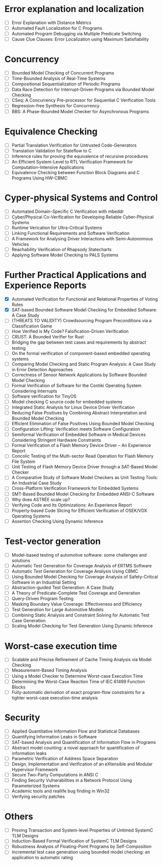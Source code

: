 # Error explanation and localization
- [ ] Error Explanation with Distance Metrics
- [ ] Automated Fault Localization for C Programs 
- [ ] Automated Program Debugging via Multiple Predicate Switching 
- [ ] Cause Clue Clauses: Error Localization using Maximum Satisfiability

# Concurrency
- [ ] Bounded Model Checking of Concurrent Programs
- [ ] Time-Bounded Analysis of Real-Time Systems
- [ ] Compositional Sequentialization of Periodic Programs
- [ ] Data Race Detection for Interrupt-Driven Programs via Bounded Model Checking
- [ ] CSeq: A Concurrency Pre-processor for Sequential C Verification Tools
- [ ] Regression-free Synthesis for Concurrency
- [ ] BBS: A Phase-Bounded Model Checker for Asynchronous Programs

# Equivalence Checking
- [ ] Partial Translation Verification for Untrusted Code-Generators
- [ ] Translation Validation for Stateflow to C
- [ ] Inference rules for proving the equivalence of recursive procedures
- [ ] An Efficient System-Level to RTL Verification Framework for Computation-Intensive Applications
- [ ] Equivalence Checking between Function Block Diagrams and C Programs Using HW-CBMC

# Cyper-physical Systems and Control
- [ ] Automated Domain-Specific C Verification with mbeddr
- [ ] Cyber/Physical Co-Verification for Developing Reliable Cyber-Physical Systems
- [ ] Runtime Verication for Ultra-Critical Systems
- [ ] Linking Functional Requirements and Software Verification
- [ ] A Framework for Analysing Driver Interactions with Semi-Autonomous Vehicles 
- [ ] Reachability Verification of Rhapsody Statecharts
- [ ] Applying Software Model Checking to PALS Systems

# Further Practical Applications and Experience Reports
- [X] Automated Verification for Functional and Relational Properties of Voting Rules
- [X] SAT-based Bounded Software Model Checking for Embedded Software: A Case Study
- [ ] (THREATS TO VALIDITY) Crowdsourcing Program Preconditions via a Classification Game
- [ ] How Verified is My Code? Falsification-Driven Verification
- [ ] CRUST: A Bounded Verifier for Rust
- [ ] Bridging the gap between test cases and requirements by abstract testing
- [ ] On the formal verification of component-based embedded operating systems
- [ ] Comparing Model Checking and Static Program Analysis: A Case Study in Error Detection Approaches
- [ ] Correctness of Sensor Network Applications by Software Bounded Model Checking 
- [ ] Formal Verification of Software for the Contiki Operating System Considering Interrupts 
- [ ] Software verification for TinyOS
- [ ] Model checking C source code for embedded systems
- [ ] Integrated Static Analysis for Linux Device Driver Verification
- [ ] Reducing False Positives by Combining Abstract Interpretation and Bounded Model Checking
- [ ] Efficient Elimination of False Positives Using Bounded Model Checking
- [ ] Configuration Lifting: Verification meets Software Configuration 
- [ ] Semiformal Verification of Embedded Software in Medical Devices Considering Stringent Hardware Constraints
- [ ] Formal Verification of a Flash Memory Device Driver – An Experience Report
- [ ] Concolic Testing of the Multi-sector Read Operation for Flash Memory File System 
- [ ] Unit Testing of Flash Memory Device Driver through a SAT-Based Model Checker
- [ ] A Comparative Study of Software Model Checkers as Unit Testing Tools: An Industrial Case Study
- [ ] Cross-Platform Verification Framework for Embedded Systems
- [ ] SMT-Based Bounded Model Checking for Embedded ANSI-C Software 
- [ ] Why does ASTRÉE scale up?
- [ ] Verifying Code and Its Optimizations: An Experience Report 
- [ ] Property-based Code Slicing for Efficient Verification of OSEK/VDX Operating Systems 
- [ ] Assertion Checking Using Dynamic Inference

# Test-vector generation
- [ ] Model-based testing of automotive software: some challenges and solutions
- [ ] Automatic Test Generation for Coverage Analysis of ERTMS Software 
- [ ] Automatic Test Generation for Coverage Analysis Using CBMC
- [ ] Using Bounded Model Checking for Coverage Analysis of Safety-Critical Software in an Industrial Setting
- [ ] Abstraction-guided Test Generation: A Case Study
- [ ] A Theory of Predicate-Complete Test Coverage and Generation
- [ ] Query-Driven Program Testing
- [ ] Masking Boundary Value Coverage: Effectiveness and Efficiency
- [ ] Test Generation for Large Automotive Models
- [ ] Combining Static Analysis and Constraint Solving for Automatic Test Case Generation
- [ ] Scaling Model Checking for Test Generation Using Dynamic Inference

# Worst-case execution time
- [ ] Scalable and Precise Refinement of Cache Timing Analysis via Model Checking
- [ ] Measurement-Based Timing Analysis
- [ ] Using a Model Checker to Determine Worst-case Execution Time
- [ ] Determining the Worst-Case Reaction Time of IEC 61499 Function Blocks
- [ ] Fully-automatic derivation of exact program-flow constraints for a tighter worst-case execution-time analysis

# Security
- [ ] Applied Quantitative Information Flow and Statistical Databases
- [ ] Quantifying Information Leaks in Software
- [ ] SAT-based Analysis and Quantification of Information Flow in Programs
- [ ] Abstract model counting: a novel approach for quantification of information leaks
- [ ] Parametric Verification of Address Space Separation
- [ ] Design, Implementation and Verification of an eXtensible and Modular Hypervisor Framework
- [ ] Secure Two-Party Computations in ANSI C
- [ ] Finding Security Vulnerabilities in a Network Protocol Using Parameterized Systems
- [ ] Academic tools and reallife bug finding in Win32
- [ ] Verifying security patches

# Others
- [ ] Proving Transaction and System-level Properties of Untimed SystemC TLM Designs 
- [ ] Induction-Based Formal Verification of SystemC TLM Designs
- [ ] Robustness Analysis of Floating-Point Programs by Self-Composition
- [ ] Incremental test case generation using bounded model checking: an application to automatic rating 

